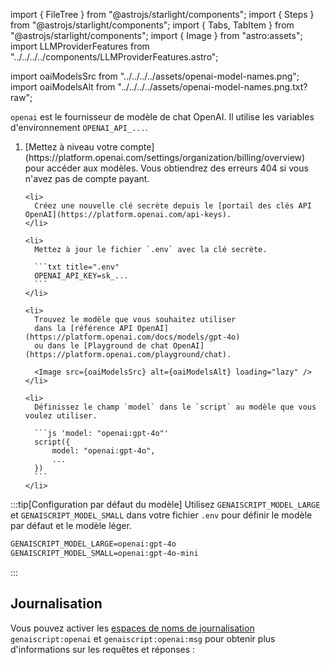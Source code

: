 import { FileTree } from "@astrojs/starlight/components";
import { Steps } from "@astrojs/starlight/components";
import { Tabs, TabItem } from "@astrojs/starlight/components";
import { Image } from "astro:assets";
import LLMProviderFeatures from "../../../../components/LLMProviderFeatures.astro";

import oaiModelsSrc from "../../../../assets/openai-model-names.png";
import oaiModelsAlt from "../../../../assets/openai-model-names.png.txt?raw";

`openai` est le fournisseur de modèle de chat OpenAI.
Il utilise les variables d'environnement `OPENAI_API_...`.

<Steps>
  <ol>
    <li>
      [Mettez à niveau votre compte](https://platform.openai.com/settings/organization/billing/overview) pour accéder aux modèles.
      Vous obtiendrez des erreurs 404 si vous n'avez pas de compte payant.
    </li>

    <li>
      Créez une nouvelle clé secrète depuis le [portail des clés API OpenAI](https://platform.openai.com/api-keys).
    </li>

    <li>
      Mettez à jour le fichier `.env` avec la clé secrète.

      ```txt title=".env"
      OPENAI_API_KEY=sk_...
      ```
    </li>

    <li>
      Trouvez le modèle que vous souhaitez utiliser
      dans la [référence API OpenAI](https://platform.openai.com/docs/models/gpt-4o)
      ou dans le [Playground de chat OpenAI](https://platform.openai.com/playground/chat).

      <Image src={oaiModelsSrc} alt={oaiModelsAlt} loading="lazy" />
    </li>

    <li>
      Définissez le champ `model` dans le `script` au modèle que vous voulez utiliser.

      ```js 'model: "openai:gpt-4o"'
      script({
          model: "openai:gpt-4o",
          ...
      })
      ```
    </li>
  </ol>
</Steps>

:::tip[Configuration par défaut du modèle]
Utilisez `GENAISCRIPT_MODEL_LARGE` et `GENAISCRIPT_MODEL_SMALL` dans votre fichier `.env` pour définir le modèle par défaut et le modèle léger.

```txt
GENAISCRIPT_MODEL_LARGE=openai:gpt-4o
GENAISCRIPT_MODEL_SMALL=openai:gpt-4o-mini
```
:::

## Journalisation

Vous pouvez activer les [espaces de noms de journalisation](../../reference/scripts/logging/) `genaiscript:openai` et `genaiscript:openai:msg` pour obtenir plus d'informations sur les requêtes et réponses :

<LLMProviderFeatures provider="openai" />